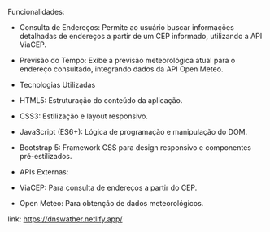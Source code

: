 Funcionalidades:
- Consulta de Endereços: Permite ao usuário buscar informações detalhadas de endereços a partir de um CEP informado, utilizando a API ViaCEP.
- Previsão do Tempo: Exibe a previsão meteorológica atual para o endereço consultado, integrando dados da API Open Meteo.

- Tecnologias Utilizadas
- HTML5: Estruturação do conteúdo da aplicação.
- CSS3: Estilização e layout responsivo.
- JavaScript (ES6+): Lógica de programação e manipulação do DOM.
- Bootstrap 5: Framework CSS para design responsivo e componentes pré-estilizados.
- APIs Externas:
- ViaCEP: Para consulta de endereços a partir do CEP.
- Open Meteo: Para obtenção de dados meteorológicos.

link: https://dnswather.netlify.app/
